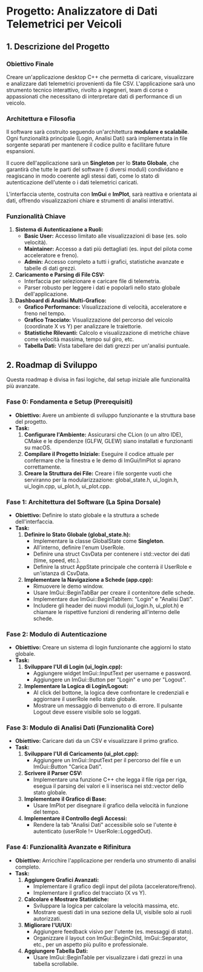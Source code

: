 # **Progetto: Analizzatore di Dati Telemetrici per Veicoli**

## **1\. Descrizione del Progetto**

### **Obiettivo Finale**

Creare un'applicazione desktop C++ che permetta di caricare, visualizzare e analizzare dati telemetrici provenienti da file CSV. L'applicazione sarà uno strumento tecnico interattivo, rivolto a ingegneri, team di corse o appassionati che necessitano di interpretare dati di performance di un veicolo.

### **Architettura e Filosofia**

Il software sarà costruito seguendo un'architettura **modulare e scalabile**. Ogni funzionalità principale (Login, Analisi Dati) sarà implementata in file sorgente separati per mantenere il codice pulito e facilitare future espansioni.

Il cuore dell'applicazione sarà un **Singleton** per lo **Stato Globale**, che garantirà che tutte le parti del software (i diversi moduli) condividano e reagiscano in modo coerente agli stessi dati, come lo stato di autenticazione dell'utente o i dati telemetrici caricati.

L'interfaccia utente, costruita con **ImGui** e **ImPlot**, sarà reattiva e orientata ai dati, offrendo visualizzazioni chiare e strumenti di analisi interattivi.

### **Funzionalità Chiave**

1. **Sistema di Autenticazione a Ruoli:**  
   * **Basic User:** Accesso limitato alle visualizzazioni di base (es. solo velocità).  
   * **Maintainer:** Accesso a dati più dettagliati (es. input del pilota come acceleratore e freno).  
   * **Admin:** Accesso completo a tutti i grafici, statistiche avanzate e tabelle di dati grezzi.  
2. **Caricamento e Parsing di File CSV:**  
   * Interfaccia per selezionare e caricare file di telemetria.  
   * Parser robusto per leggere i dati e popolarli nello stato globale dell'applicazione.  
3. **Dashboard di Analisi Multi-Grafico:**  
   * **Grafico Performance:** Visualizzazione di velocità, acceleratore e freno nel tempo.  
   * **Grafico Tracciato:** Visualizzazione del percorso del veicolo (coordinate X vs Y) per analizzare le traiettorie.  
   * **Statistiche Rilevanti:** Calcolo e visualizzazione di metriche chiave come velocità massima, tempo sul giro, etc.  
   * **Tabella Dati:** Vista tabellare dei dati grezzi per un'analisi puntuale.

## **2\. Roadmap di Sviluppo**

Questa roadmap è divisa in fasi logiche, dal setup iniziale alle funzionalità più avanzate.

### **Fase 0: Fondamenta e Setup (Prerequisiti)**

* **Obiettivo:** Avere un ambiente di sviluppo funzionante e la struttura base del progetto.  
* **Task:**  
  1. **Configurare l'Ambiente:** Assicurarsi che CLion (o un altro IDE), CMake e le dipendenze (GLFW, GLEW) siano installati e funzionanti su macOS.  
  2. **Compilare il Progetto Iniziale:** Eseguire il codice attuale per confermare che la finestra e le demo di ImGui/ImPlot si aprano correttamente.  
  3. **Creare la Struttura dei File:** Creare i file sorgente vuoti che serviranno per la modularizzazione: global\_state.h, ui\_login.h, ui\_login.cpp, ui\_plot.h, ui\_plot.cpp.

### **Fase 1: Architettura del Software (La Spina Dorsale)**

* **Obiettivo:** Definire lo stato globale e la struttura a schede dell'interfaccia.  
* **Task:**  
  1. **Definire lo Stato Globale (global\_state.h):**  
     * Implementare la classe GlobalState come **Singleton**.  
     * All'interno, definire l'enum UserRole.  
     * Definire una struct CsvData per contenere i std::vector dei dati (time, speed, etc.).  
     * Definire la struct AppState principale che conterrà il UserRole e un'istanza di CsvData.  
  2. **Implementare la Navigazione a Schede (app.cpp):**  
     * Rimuovere le demo window.  
     * Usare ImGui::BeginTabBar per creare il contenitore delle schede.  
     * Implementare due ImGui::BeginTabItem: "Login" e "Analisi Dati".  
     * Includere gli header dei nuovi moduli (ui\_login.h, ui\_plot.h) e chiamare le rispettive funzioni di rendering all'interno delle schede.

### **Fase 2: Modulo di Autenticazione**

* **Obiettivo:** Creare un sistema di login funzionante che aggiorni lo stato globale.  
* **Task:**  
  1. **Sviluppare l'UI di Login (ui\_login.cpp):**  
     * Aggiungere widget ImGui::InputText per username e password.  
     * Aggiungere un ImGui::Button per "Login" e uno per "Logout".  
  2. **Implementare la Logica di Login/Logout:**  
     * Al click del bottone, la logica deve confrontare le credenziali e aggiornare il userRole nello stato globale.  
     * Mostrare un messaggio di benvenuto o di errore. Il pulsante Logout deve essere visibile solo se loggati.

### **Fase 3: Modulo di Analisi Dati (Funzionalità Core)**

* **Obiettivo:** Caricare dati da un CSV e visualizzare il primo grafico.  
* **Task:**  
  1. **Sviluppare l'UI di Caricamento (ui\_plot.cpp):**  
     * Aggiungere un ImGui::InputText per il percorso del file e un ImGui::Button "Carica Dati".  
  2. **Scrivere il Parser CSV:**  
     * Implementare una funzione C++ che legga il file riga per riga, esegua il parsing dei valori e li inserisca nei std::vector dello stato globale.  
  3. **Implementare il Grafico di Base:**  
     * Usare ImPlot per disegnare il grafico della velocità in funzione del tempo.  
  4. **Implementare il Controllo degli Accessi:**  
     * Rendere la tab "Analisi Dati" accessibile solo se l'utente è autenticato (userRole \!= UserRole::LoggedOut).

### **Fase 4: Funzionalità Avanzate e Rifinitura**

* **Obiettivo:** Arricchire l'applicazione per renderla uno strumento di analisi completo.  
* **Task:**  
  1. **Aggiungere Grafici Avanzati:**  
     * Implementare il grafico degli input del pilota (acceleratore/freno).  
     * Implementare il grafico del tracciato (X vs Y).  
  2. **Calcolare e Mostrare Statistiche:**  
     * Sviluppare la logica per calcolare la velocità massima, etc.  
     * Mostrare questi dati in una sezione della UI, visibile solo ai ruoli autorizzati.  
  3. **Migliorare l'UI/UX:**  
     * Aggiungere feedback visivo per l'utente (es. messaggi di stato).  
     * Organizzare il layout con ImGui::BeginChild, ImGui::Separator, etc., per un aspetto più pulito e professionale.  
  4. **Aggiungere Tabella Dati:**  
     * Usare ImGui::BeginTable per visualizzare i dati grezzi in una tabella scrollabile.
